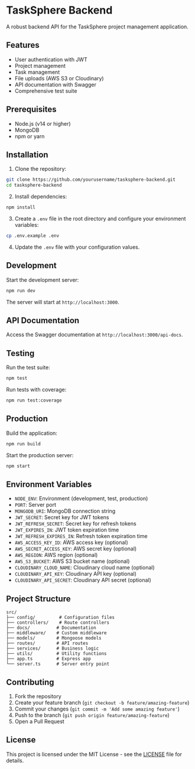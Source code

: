# TaskSphere Backend

A robust backend API for the TaskSphere project management application.

## Features

- User authentication with JWT
- Project management
- Task management
- File uploads (AWS S3 or Cloudinary)
- API documentation with Swagger
- Comprehensive test suite

## Prerequisites

- Node.js (v14 or higher)
- MongoDB
- npm or yarn

## Installation

1. Clone the repository:
```bash
git clone https://github.com/yourusername/tasksphere-backend.git
cd tasksphere-backend
```

2. Install dependencies:
```bash
npm install
```

3. Create a `.env` file in the root directory and configure your environment variables:
```bash
cp .env.example .env
```

4. Update the `.env` file with your configuration values.

## Development

Start the development server:
```bash
npm run dev
```

The server will start at `http://localhost:3000`.

## API Documentation

Access the Swagger documentation at `http://localhost:3000/api-docs`.

## Testing

Run the test suite:
```bash
npm test
```

Run tests with coverage:
```bash
npm run test:coverage
```

## Production

Build the application:
```bash
npm run build
```

Start the production server:
```bash
npm start
```

## Environment Variables

- `NODE_ENV`: Environment (development, test, production)
- `PORT`: Server port
- `MONGODB_URI`: MongoDB connection string
- `JWT_SECRET`: Secret key for JWT tokens
- `JWT_REFRESH_SECRET`: Secret key for refresh tokens
- `JWT_EXPIRES_IN`: JWT token expiration time
- `JWT_REFRESH_EXPIRES_IN`: Refresh token expiration time
- `AWS_ACCESS_KEY_ID`: AWS access key (optional)
- `AWS_SECRET_ACCESS_KEY`: AWS secret key (optional)
- `AWS_REGION`: AWS region (optional)
- `AWS_S3_BUCKET`: AWS S3 bucket name (optional)
- `CLOUDINARY_CLOUD_NAME`: Cloudinary cloud name (optional)
- `CLOUDINARY_API_KEY`: Cloudinary API key (optional)
- `CLOUDINARY_API_SECRET`: Cloudinary API secret (optional)

## Project Structure

```
src/
├── config/         # Configuration files
├── controllers/    # Route controllers
├── docs/          # Documentation
├── middleware/    # Custom middleware
├── models/        # Mongoose models
├── routes/        # API routes
├── services/      # Business logic
├── utils/         # Utility functions
├── app.ts         # Express app
└── server.ts      # Server entry point
```

## Contributing

1. Fork the repository
2. Create your feature branch (`git checkout -b feature/amazing-feature`)
3. Commit your changes (`git commit -m 'Add some amazing feature'`)
4. Push to the branch (`git push origin feature/amazing-feature`)
5. Open a Pull Request

## License

This project is licensed under the MIT License - see the [LICENSE](LICENSE) file for details. 